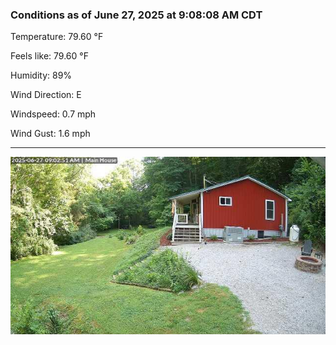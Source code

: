 ### Conditions as of June 27, 2025 at 9:08:08 AM CDT 

Temperature: 79.60 &deg;F

Feels like: 79.60 &deg;F

Humidity: 89%

Wind Direction: E

Windspeed: 0.7 mph

Wind Gust: 1.6 mph

---

<img src="./images/latest.jpeg"/>

